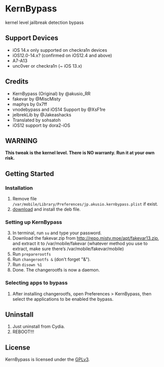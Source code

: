 # KernBypass
kernel level jailbreak detection bypass

## Support Devices
- iOS 14.x only supported on checkra1n devices
- iOS12.0-14.x? (confirmed on iOS12.4 and above)
- A7-A13
- unc0ver or checkra1n (~ iOS 13.x)

## Credits
- KernBypass (Original) by @akusio_RR
- fakevar by @MiscMisty
- maphys by 0x7ff
- vnodebypass and iOS14 Support by @XsF1re
- jelbrekLib by @Jakeashacks
- Translated by sohsatoh
- iOS12 support by dora2-iOS


## WARNING
**This tweak is the kernel level. There is NO warranty. Run it at your own risk.**

## Getting Started
### Installation
1. Remove file `/var/mobile/Library/Preferences/jp.akusio.kernbypass.plist` if exist.
2. [download](https://github.com/XsF1re/KernBypass-Public/releases) and install the deb file.
### Setting up KernBypass
3. In terminal, run `su` and type your password.
4. Download the fakevar.zip from http://repo.misty.moe/apt/fakevar13.zip, and extract it to /var/mobile/fakevar (whatever method you use to extract, make sure there’s /var/mobile/fakevar/mobile)
5. Run `preparerootfs`
6. Run `changerootfs &` (don't forget "&").
7. Run `disown %1`
8. Done. The changerootfs is now a daemon.

### Selecting apps to bypass
1. After installing changerootfs, open Preferences > KernBypass, then select the applications to be enabled the bypass.

## Uninstall
1. Just uninstall from Cydia.
2. REBOOT!!!

## License
KernBypass is licensed under the [GPLv3](LICENSE).
